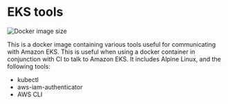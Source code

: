 # EKS tools

![Docker image size](https://img.shields.io/microbadger/image-size/manabusakai/eks-tools.svg)

This is a docker image containing various tools useful for communicating with Amazon EKS.
This is useful when using a docker container in conjunction with CI to talk to Amazon EKS.
It includes Alpine Linux, and the following tools:

* kubectl
* aws-iam-authenticator
* AWS CLI
